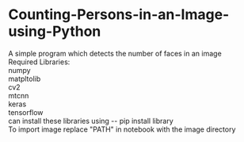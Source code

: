 # Counting-Persons-in-an-Image-using-Python
A simple program which detects the number of faces in  an image</br>
Required Libraries:</br>
numpy</br>
matpltolib</br>
cv2</br>
mtcnn</br>
keras</br>
tensorflow</br>
can install these libraries using -- pip install library</br>
To import image replace "PATH" in notebook with the image directory

